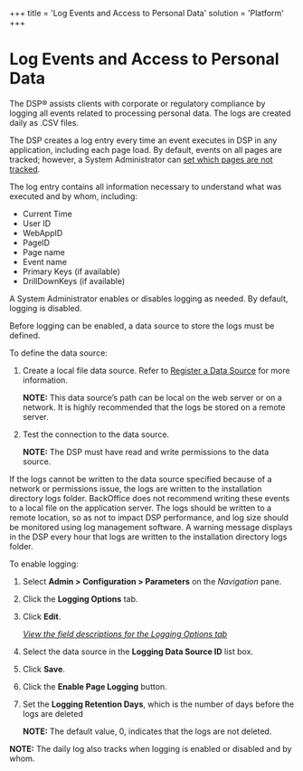 +++
title = 'Log Events and Access to Personal Data'
solution = 'Platform'
+++

# Log Events and Access to Personal Data

The DSP® assists clients with corporate or regulatory compliance by
logging all events related to processing personal data. The logs are
created daily as .CSV files.

The DSP creates a log entry every time an event executes in DSP in any
application, including each page load. By default, events on all pages
are tracked; however, a System Administrator can [set which pages are
not tracked](Disable%20and%20Enable%20Logging%20for%20Pages.htm).

The log entry contains all information necessary to understand what was
executed and by whom, including:

  - Current Time
  - User ID
  - WebAppID
  - PageID
  - Page name
  - Event name
  - Primary Keys (if available)
  - DrillDownKeys (if available)

A System Administrator enables or disables logging as needed. By
default, logging is disabled.

Before logging can be enabled, a data source to store the logs must be
defined.

To define the data source:

1.  Create a local file data source. Refer to [Register a Data
    Source](Register_a_Data_Source.htm) for more information.
    
    **NOTE:** This data source’s path can be local on the web server or
    on a network. It is highly recommended that the logs be stored on a
    remote server.

2.  Test the connection to the data source.
    
    **NOTE:** The DSP must have read and write permissions to the data
    source.

If the logs cannot be written to the data source specified because of a
network or permissions issue, the logs are written to the installation
directory logs folder. BackOffice does not recommend writing these
events to a local file on the application server. The logs should be
written to a remote location, so as not to impact DSP performance, and
log size should be monitored using log management software. A warning
message displays in the DSP every hour that logs are written to the
installation directory logs folder.

To enable logging:

1.  Select **Admin \> Configuration \> Parameters** on the *Navigation*
    pane.

2.  Click the **Logging Options** tab.

3.  Click **Edit**.
    
    *[View the field descriptions for the Logging Options
    tab](../Page_Desc/Parameters_All_TabsSysAdmin.htm#Logging_Options)*

4.  Select the data source in the **Logging Data Source ID** list box.

5.  Click **Save**.

6.  Click the **Enable Page Logging** button.

7.  Set the **Logging Retention Days**, which is the number of days
    before the logs are deleted
    
    **NOTE:** The default value, 0, indicates that the logs are not
    deleted.

**NOTE:** The daily log also tracks when logging is enabled or disabled
and by whom.
